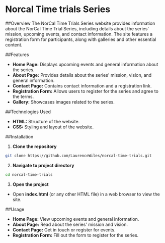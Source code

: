 ﻿# Norcal Time trials Series
 
 ##Overview
 The NorCal Time Trials Series website provides information about the NorCal Time Trial Series, including details about the series' mission, upcoming events, and contact information. The site features a registration form for participants, along with galleries and other essential content.

 ##Features
 + **Home Page:** Displays upcoming events and general information about the series.
 + **About Page:** Provides details about the series' mission, vision, and general information.
 + **Contact Page:** Contains contact information and a registration link.
 + **Registration Form:** Allows users to register for the series and agree to the terms.
 + **Gallery:** Showcases images related to the series.

##Technologies Used
+ **HTML:** Structure of the website.
+ **CSS:** Styling and layout of the website.

##Installation
1. **Clone the repository**
```bash
git clone https://github.com/LaurenceWiles/norcal-time-trials.git
```
2. **Navigate to project directory**
```bash
cd norcal-time-trials
```
3. **Open the project**
+ Open **index.html** (or any other HTML file) in a web browser to view the site.

##Usage
+ **Home Page:** View upcoming events and general information.
+ **About Page:** Read about the series' mission and vision.
+ **Contact Page:** Get in touch or register for events.
+ **Registration Form:** Fill out the form to register for the series.
